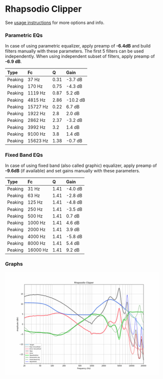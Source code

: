 # Rhapsodio Clipper
See [usage instructions](https://github.com/jaakkopasanen/AutoEq#usage) for more options and info.

### Parametric EQs
In case of using parametric equalizer, apply preamp of **-6.4dB** and build filters manually
with these parameters. The first 5 filters can be used independently.
When using independent subset of filters, apply preamp of **-6.9 dB**.

| Type    | Fc       |    Q | Gain     |
|:--------|:---------|:-----|:---------|
| Peaking | 37 Hz    | 0.31 | -3.7 dB  |
| Peaking | 170 Hz   | 0.75 | -4.3 dB  |
| Peaking | 1119 Hz  | 0.87 | 5.2 dB   |
| Peaking | 4815 Hz  | 2.86 | -10.2 dB |
| Peaking | 15727 Hz | 0.22 | 6.7 dB   |
| Peaking | 1922 Hz  | 2.8  | 2.0 dB   |
| Peaking | 2862 Hz  | 2.37 | -3.2 dB  |
| Peaking | 3992 Hz  | 3.2  | 1.4 dB   |
| Peaking | 9100 Hz  | 3.8  | 1.4 dB   |
| Peaking | 15623 Hz | 1.38 | -0.7 dB  |

### Fixed Band EQs
In case of using fixed band (also called graphic) equalizer, apply preamp of **-9.6dB**
(if available) and set gains manually with these parameters.

| Type    | Fc       |    Q | Gain    |
|:--------|:---------|:-----|:--------|
| Peaking | 31 Hz    | 1.41 | -4.0 dB |
| Peaking | 63 Hz    | 1.41 | -2.8 dB |
| Peaking | 125 Hz   | 1.41 | -4.8 dB |
| Peaking | 250 Hz   | 1.41 | -3.5 dB |
| Peaking | 500 Hz   | 1.41 | 0.7 dB  |
| Peaking | 1000 Hz  | 1.41 | 4.6 dB  |
| Peaking | 2000 Hz  | 1.41 | 3.9 dB  |
| Peaking | 4000 Hz  | 1.41 | -5.8 dB |
| Peaking | 8000 Hz  | 1.41 | 5.4 dB  |
| Peaking | 16000 Hz | 1.41 | 9.2 dB  |

### Graphs
![](./Rhapsodio%20Clipper.png)